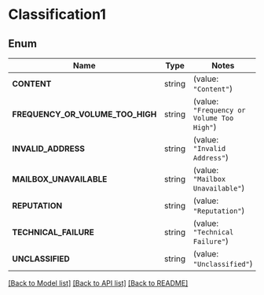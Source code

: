 # Classification1

## Enum

Name | Type | Notes
------------ | ------------- | -------------
**CONTENT** | string | (value: `"Content"`)
**FREQUENCY_OR_VOLUME_TOO_HIGH** | string | (value: `"Frequency or Volume Too High"`)
**INVALID_ADDRESS** | string | (value: `"Invalid Address"`)
**MAILBOX_UNAVAILABLE** | string | (value: `"Mailbox Unavailable"`)
**REPUTATION** | string | (value: `"Reputation"`)
**TECHNICAL_FAILURE** | string | (value: `"Technical Failure"`)
**UNCLASSIFIED** | string | (value: `"Unclassified"`)


[[Back to Model list]](../README.md#documentation-for-models) [[Back to API list]](../README.md#documentation-for-api-endpoints) [[Back to README]](../README.md)


